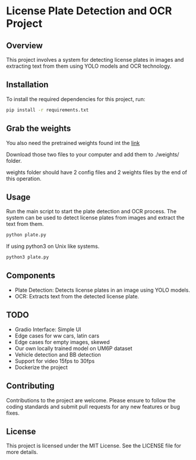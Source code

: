 # License Plate Detection and OCR Project

## Overview
This project involves a system for detecting license plates in images and extracting text from them using YOLO models and OCR technology.

## Installation
To install the required dependencies for this project, run:
```bash
pip install -r requirements.txt
```

## Grab the weights
You also need the pretrained weights found int the [link](https://drive.google.com/drive/folders/1FBc5z_iHjGU9XDnS7Lp2ViPi4LUG4ozG?usp=sharing "Gdrive link")

Download those two files to your computer and add them to ./weights/ folder. 

weights folder should have 2 config files and 2 weights files by the end of this operation.

## Usage
Run the main script to start the plate detection and OCR process. The system can be used to detect license plates from images and extract the text from them.

```bash
python plate.py
```
If using python3 on Unix like systems. 

```bash
python3 plate.py
```

## Components
- Plate Detection: Detects license plates in an image using YOLO models.
- OCR: Extracts text from the detected license plate.

## TODO
- Gradio Interface: Simple UI
- Edge cases for ww cars, latin cars
- Edge cases for empty images, skewed
- Our own locally trained model on UM6P dataset
- Vehicle detection and BB detection
- Support for video 15fps to 30fps
- Dockerize the project
  
## Contributing
Contributions to the project are welcome. Please ensure to follow the coding standards and submit pull requests for any new features or bug fixes.

## License
This project is licensed under the MIT License. See the LICENSE file for more details.
